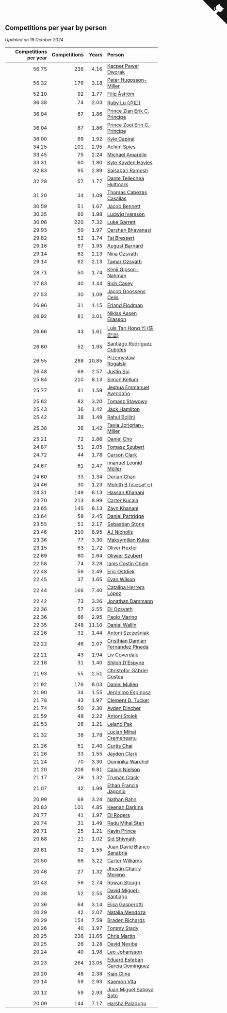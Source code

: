 ## Competitions per year by person

*Updated on 19 October 2024*

| Competitions per year | Competitions | Years | Person |
| ---: | ---: | ---: | :--- |
| 56.75 | 236 | 4.16 | [Kacper Paweł Dworak](https://www.worldcubeassociation.org/persons/2020DWOR01) |
| 55.32 | 176 | 3.18 | [Peter Hugosson-Miller](https://www.worldcubeassociation.org/persons/2021HUGO01) |
| 52.10 | 92 | 1.77 | [Filip Åström](https://www.worldcubeassociation.org/persons/2023ASTR01) |
| 36.38 | 74 | 2.03 | [Ruby Lu (卢红)](https://www.worldcubeassociation.org/persons/2022LURU01) |
| 36.04 | 67 | 1.86 | [Prince Zian Erik C. Principe](https://www.worldcubeassociation.org/persons/2022PRIN08) |
| 36.04 | 67 | 1.86 | [Prince Zoei Erin C. Principe](https://www.worldcubeassociation.org/persons/2022PRIN09) |
| 36.00 | 69 | 1.92 | [Kyle Capiral](https://www.worldcubeassociation.org/persons/2022CAPI02) |
| 34.25 | 101 | 2.95 | [Achim Spies](https://www.worldcubeassociation.org/persons/2021SPIE01) |
| 33.45 | 75 | 2.24 | [Michael Amarello](https://www.worldcubeassociation.org/persons/2022AMAR09) |
| 33.31 | 60 | 1.80 | [Kyle Kayden Hayles](https://www.worldcubeassociation.org/persons/2022HAYL02) |
| 32.83 | 95 | 2.89 | [Saisabari Ramesh](https://www.worldcubeassociation.org/persons/2021RAME01) |
| 32.28 | 57 | 1.77 | [Dante Tellechea Hultmark](https://www.worldcubeassociation.org/persons/2023HULT01) |
| 31.20 | 34 | 1.09 | [Thomas Cabezas Casallas](https://www.worldcubeassociation.org/persons/2023CASA08) |
| 30.59 | 51 | 1.67 | [Jacob Bennett](https://www.worldcubeassociation.org/persons/2023BENN04) |
| 30.35 | 60 | 1.98 | [Ludwig Ivarsson](https://www.worldcubeassociation.org/persons/2022IVAR01) |
| 30.06 | 220 | 7.32 | [Luke Garrett](https://www.worldcubeassociation.org/persons/2017GARR05) |
| 29.93 | 59 | 1.97 | [Darshan Bhavanasi](https://www.worldcubeassociation.org/persons/2022BHAV01) |
| 29.82 | 52 | 1.74 | [Taj Bressert](https://www.worldcubeassociation.org/persons/2023BRES01) |
| 29.16 | 57 | 1.95 | [August Barnard](https://www.worldcubeassociation.org/persons/2022BARN21) |
| 29.14 | 62 | 2.13 | [Nina Ozsvath](https://www.worldcubeassociation.org/persons/2022OZSV03) |
| 29.14 | 62 | 2.13 | [Tamar Ozsvath](https://www.worldcubeassociation.org/persons/2022OZSV04) |
| 28.71 | 50 | 1.74 | [Kenji Gipson-Nahman](https://www.worldcubeassociation.org/persons/2023GIPS01) |
| 27.83 | 40 | 1.44 | [Rich Casey](https://www.worldcubeassociation.org/persons/2023CASE06) |
| 27.53 | 30 | 1.09 | [Jacob Goossens Celis](https://www.worldcubeassociation.org/persons/2023CELI06) |
| 26.96 | 31 | 1.15 | [Erland Flodman](https://www.worldcubeassociation.org/persons/2023FLOD01) |
| 26.92 | 81 | 3.01 | [Niklas Aasen Eliasson](https://www.worldcubeassociation.org/persons/2021ELIA01) |
| 26.66 | 43 | 1.61 | [Luis Tan Hong Yi (陈宏溢)](https://www.worldcubeassociation.org/persons/2023YILU01) |
| 26.60 | 52 | 1.95 | [Santiago Rodríguez Cubides](https://www.worldcubeassociation.org/persons/2022CUBI01) |
| 26.55 | 288 | 10.85 | [Przemysław Rogalski](https://www.worldcubeassociation.org/persons/2013ROGA02) |
| 26.48 | 68 | 2.57 | [Justin Sui](https://www.worldcubeassociation.org/persons/2022SUIJ01) |
| 25.84 | 210 | 8.13 | [Simon Kellum](https://www.worldcubeassociation.org/persons/2016KELL12) |
| 25.77 | 41 | 1.59 | [Jeshua Emmanuel Avendaño](https://www.worldcubeassociation.org/persons/2023AVEN01) |
| 25.62 | 82 | 3.20 | [Tomasz Stawowy](https://www.worldcubeassociation.org/persons/2021STAW01) |
| 25.43 | 36 | 1.42 | [Jack Hamilton](https://www.worldcubeassociation.org/persons/2023HAMI08) |
| 25.42 | 38 | 1.49 | [Rahul Bollini](https://www.worldcubeassociation.org/persons/2023BOLL01) |
| 25.38 | 36 | 1.42 | [Tavia Jorjorian-Miller](https://www.worldcubeassociation.org/persons/2023JORJ01) |
| 25.21 | 72 | 2.86 | [Daniel Cho](https://www.worldcubeassociation.org/persons/2021CHOD01) |
| 24.87 | 51 | 2.05 | [Tomasz Szubert](https://www.worldcubeassociation.org/persons/2022SZUB02) |
| 24.72 | 44 | 1.78 | [Carson Clark](https://www.worldcubeassociation.org/persons/2023CLAR02) |
| 24.67 | 61 | 2.47 | [Imanuel Leonid Müller](https://www.worldcubeassociation.org/persons/2022MULL02) |
| 24.60 | 33 | 1.34 | [Dorian Chan](https://www.worldcubeassociation.org/persons/2023DORI01) |
| 24.46 | 30 | 1.23 | [Mohith B (ಮೋಹಿತ್ ಬಿ)](https://www.worldcubeassociation.org/persons/2023BMOH01) |
| 24.31 | 149 | 6.13 | [Hassan Khanani](https://www.worldcubeassociation.org/persons/2018KHAN26) |
| 23.70 | 213 | 8.99 | [Carter Kucala](https://www.worldcubeassociation.org/persons/2015KUCA01) |
| 23.65 | 145 | 6.13 | [Zayn Khanani](https://www.worldcubeassociation.org/persons/2018KHAN28) |
| 23.64 | 58 | 2.45 | [Daniel Partridge](https://www.worldcubeassociation.org/persons/2022PART02) |
| 23.55 | 51 | 2.17 | [Sebastian Stone](https://www.worldcubeassociation.org/persons/2022STON09) |
| 23.46 | 210 | 8.95 | [AJ Nicholls](https://www.worldcubeassociation.org/persons/2015NICH04) |
| 23.36 | 77 | 3.30 | [Maksymilian Kulas](https://www.worldcubeassociation.org/persons/2021KULA02) |
| 23.15 | 63 | 2.72 | [Oliver Hexter](https://www.worldcubeassociation.org/persons/2022HEXT01) |
| 22.69 | 60 | 2.64 | [Oliwier Szubert](https://www.worldcubeassociation.org/persons/2022SZUB01) |
| 22.58 | 74 | 3.28 | [Ianis Costin Chele](https://www.worldcubeassociation.org/persons/2021CHEL01) |
| 22.48 | 56 | 2.49 | [Eric Ostdiek](https://www.worldcubeassociation.org/persons/2022OSTD01) |
| 22.45 | 37 | 1.65 | [Evan Wilson](https://www.worldcubeassociation.org/persons/2023WILS11) |
| 22.44 | 166 | 7.40 | [Catalina Herrera López](https://www.worldcubeassociation.org/persons/2017LOPE31) |
| 22.42 | 73 | 3.26 | [Jonathan Dammann](https://www.worldcubeassociation.org/persons/2021DAMM01) |
| 22.36 | 57 | 2.55 | [Eli Ozsvath](https://www.worldcubeassociation.org/persons/2022OZSV01) |
| 22.36 | 66 | 2.95 | [Paolo Marino](https://www.worldcubeassociation.org/persons/2021MARI04) |
| 22.35 | 248 | 11.10 | [Daniel Wallin](https://www.worldcubeassociation.org/persons/2013WALL03) |
| 22.26 | 32 | 1.44 | [Antoni Szcześniak](https://www.worldcubeassociation.org/persons/2023SZCZ04) |
| 22.22 | 46 | 2.07 | [Cristhian Damián Fernández Pineda](https://www.worldcubeassociation.org/persons/2022PINE05) |
| 22.21 | 43 | 1.94 | [Liv Coverdale](https://www.worldcubeassociation.org/persons/2022COVE02) |
| 22.16 | 31 | 1.40 | [Shiloh D’Espyne](https://www.worldcubeassociation.org/persons/2023DESP01) |
| 21.93 | 55 | 2.51 | [Christofor Gabriel Costea](https://www.worldcubeassociation.org/persons/2022COST03) |
| 21.92 | 176 | 8.03 | [Daniel Mullen](https://www.worldcubeassociation.org/persons/2016MULL04) |
| 21.90 | 34 | 1.55 | [Jerónimo Espinosa](https://www.worldcubeassociation.org/persons/2023ESPI07) |
| 21.78 | 43 | 1.97 | [Clement D. Tucker](https://www.worldcubeassociation.org/persons/2022TUCK09) |
| 21.74 | 50 | 2.30 | [Ayden Dincher](https://www.worldcubeassociation.org/persons/2022DINC01) |
| 21.59 | 48 | 2.22 | [Antoni Stojek](https://www.worldcubeassociation.org/persons/2022STOJ03) |
| 21.53 | 26 | 1.21 | [Leland Pak](https://www.worldcubeassociation.org/persons/2023PAKL02) |
| 21.32 | 38 | 1.78 | [Lucian Mihai Cremeneanu](https://www.worldcubeassociation.org/persons/2023CREM01) |
| 21.26 | 51 | 2.40 | [Curtis Chai](https://www.worldcubeassociation.org/persons/2022CHAI02) |
| 21.26 | 33 | 1.55 | [Jayden Clark](https://www.worldcubeassociation.org/persons/2023CLAR13) |
| 21.24 | 70 | 3.30 | [Dominika Warchoł](https://www.worldcubeassociation.org/persons/2021WARC01) |
| 21.20 | 208 | 9.81 | [Calvin Nielson](https://www.worldcubeassociation.org/persons/2014NIEL03) |
| 21.17 | 28 | 1.32 | [Truman Clack](https://www.worldcubeassociation.org/persons/2023CLAC02) |
| 21.07 | 42 | 1.99 | [Ethan Francis Jagonio](https://www.worldcubeassociation.org/persons/2022JAGO03) |
| 20.99 | 68 | 3.24 | [Nathan Rahn](https://www.worldcubeassociation.org/persons/2021RAHN01) |
| 20.83 | 101 | 4.85 | [Keenan Darkins](https://www.worldcubeassociation.org/persons/2019DARK02) |
| 20.77 | 41 | 1.97 | [Eli Rogers](https://www.worldcubeassociation.org/persons/2022ROGE05) |
| 20.74 | 31 | 1.49 | [Radu Mihai Stan](https://www.worldcubeassociation.org/persons/2023STAN09) |
| 20.71 | 25 | 1.21 | [Kavin Prince](https://www.worldcubeassociation.org/persons/2023PRIN02) |
| 20.68 | 21 | 1.02 | [Sid Shivnath](https://www.worldcubeassociation.org/persons/2023SHIV05) |
| 20.61 | 32 | 1.55 | [Juan David Blanco Sanabria](https://www.worldcubeassociation.org/persons/2023SANA04) |
| 20.50 | 66 | 3.22 | [Carter Williams](https://www.worldcubeassociation.org/persons/2021WILL06) |
| 20.46 | 27 | 1.32 | [Jhustin Charry Moreno](https://www.worldcubeassociation.org/persons/2023MORE20) |
| 20.43 | 56 | 2.74 | [Rowan Stough](https://www.worldcubeassociation.org/persons/2022STOU01) |
| 20.38 | 52 | 2.55 | [David Miguel-Santiago](https://www.worldcubeassociation.org/persons/2022MIGU02) |
| 20.36 | 64 | 3.14 | [Elisa Gasperotti](https://www.worldcubeassociation.org/persons/2021GASP01) |
| 20.29 | 42 | 2.07 | [Natalia Mendoza](https://www.worldcubeassociation.org/persons/2022MEND24) |
| 20.29 | 154 | 7.59 | [Braden Richards](https://www.worldcubeassociation.org/persons/2017RICH02) |
| 20.26 | 40 | 1.97 | [Tommy Stady](https://www.worldcubeassociation.org/persons/2022STAD01) |
| 20.25 | 236 | 11.65 | [Chris Martin](https://www.worldcubeassociation.org/persons/2013MART03) |
| 20.25 | 26 | 1.28 | [David Nesiba](https://www.worldcubeassociation.org/persons/2023NESI01) |
| 20.24 | 40 | 1.98 | [Leo Johansson](https://www.worldcubeassociation.org/persons/2022JOHA08) |
| 20.23 | 264 | 13.05 | [Eduard Esteban García Domínguez](https://www.worldcubeassociation.org/persons/2011EDUA01) |
| 20.20 | 48 | 2.38 | [Kian Cline](https://www.worldcubeassociation.org/persons/2022CLIN01) |
| 20.14 | 59 | 2.93 | [Kaemon Vita](https://www.worldcubeassociation.org/persons/2021VITA01) |
| 20.12 | 59 | 2.93 | [Juan Miguel Saboya Soto](https://www.worldcubeassociation.org/persons/2021SOTO01) |
| 20.09 | 144 | 7.17 | [Harsha Paladugu](https://www.worldcubeassociation.org/persons/2017PALA08) |


<a href="https://github.com/jonatanklosko/wca_statistics" class="github-corner" aria-label="View source on Github"><svg width="80" height="80" viewBox="0 0 250 250" style="fill:#151513; color:#fff; position: absolute; top: 0; border: 0; right: 0;" aria-hidden="true"><path d="M0,0 L115,115 L130,115 L142,142 L250,250 L250,0 Z"></path><path d="M128.3,109.0 C113.8,99.7 119.0,89.6 119.0,89.6 C122.0,82.7 120.5,78.6 120.5,78.6 C119.2,72.0 123.4,76.3 123.4,76.3 C127.3,80.9 125.5,87.3 125.5,87.3 C122.9,97.6 130.6,101.9 134.4,103.2" fill="currentColor" style="transform-origin: 130px 106px;" class="octo-arm"></path><path d="M115.0,115.0 C114.9,115.1 118.7,116.5 119.8,115.4 L133.7,101.6 C136.9,99.2 139.9,98.4 142.2,98.6 C133.8,88.0 127.5,74.4 143.8,58.0 C148.5,53.4 154.0,51.2 159.7,51.0 C160.3,49.4 163.2,43.6 171.4,40.1 C171.4,40.1 176.1,42.5 178.8,56.2 C183.1,58.6 187.2,61.8 190.9,65.4 C194.5,69.0 197.7,73.2 200.1,77.6 C213.8,80.2 216.3,84.9 216.3,84.9 C212.7,93.1 206.9,96.0 205.4,96.6 C205.1,102.4 203.0,107.8 198.3,112.5 C181.9,128.9 168.3,122.5 157.7,114.1 C157.9,116.9 156.7,120.9 152.7,124.9 L141.0,136.5 C139.8,137.7 141.6,141.9 141.8,141.8 Z" fill="currentColor" class="octo-body"></path></svg></a><style>.github-corner:hover .octo-arm{animation:octocat-wave 560ms ease-in-out}@keyframes octocat-wave{0%,100%{transform:rotate(0)}20%,60%{transform:rotate(-25deg)}40%,80%{transform:rotate(10deg)}}@media (max-width:500px){.github-corner:hover .octo-arm{animation:none}.github-corner .octo-arm{animation:octocat-wave 560ms ease-in-out}}</style>
